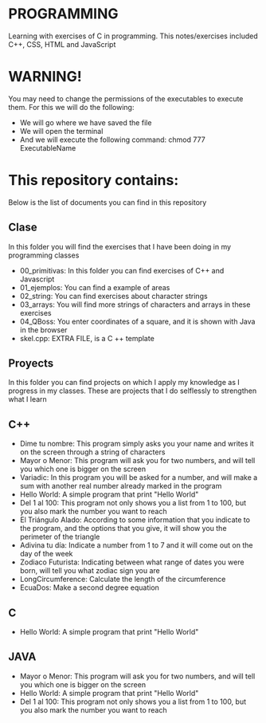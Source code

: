# PROGRAMMING
Learning with exercises of C in programming. This notes/exercises included C++, CSS, HTML and JavaScript

# WARNING!
You may need to change the permissions of the executables to execute them. For this we will do the following:
- We will go where we have saved the file
- We will open the terminal
- And we will execute the following command: chmod 777 ExecutableName

# This repository contains:
Below is the list of documents you can find in this repository

## Clase
In this folder you will find the exercises that I have been doing in my programming classes

 - 00_primitivas: In this folder you can find exercises of C++ and Javascript
 - 01_ejemplos: You can find a example of areas
 - 02_string: You can find exercises about character strings
 - 03_arrays: You will find more strings of characters and arrays in these exercises
 - 04_QBoss: You enter coordinates of a square, and it is shown with Java in the browser
 - skel.cpp: EXTRA FILE, is a C ++ template

## Proyects
In this folder you can find projects on which I apply my knowledge as I progress in my classes. These are projects that I do selflessly to strengthen what I learn

## C++
 - Dime tu nombre: This program simply asks you your name and writes it on the screen through a string of characters
 - Mayor o Menor: This program will ask you for two numbers, and will tell you which one is bigger on the screen
 - Variadic: In this program you will be asked for a number, and will make a sum with another real number already marked in the program
- Hello World: A simple program that print "Hello World"
- Del 1 al 100: This program not only shows you a list from 1 to 100, but you also mark the number you want to reach
- El Triángulo Alado: According to some information that you indicate to the program, and the options that you give, it will show you the perimeter of the triangle
- Adivina tu día: Indicate a number from 1 to 7 and it will come out on the day of the week
- Zodiaco Futurista: Indicating between what range of dates you were born, will tell you what zodiac sign you are
- LongCircumference: Calculate the length of the circumference
- EcuaDos: Make a second degree equation

## C
- Hello World: A simple program that print "Hello World"

## JAVA
- Mayor o Menor: This program will ask you for two numbers, and will tell you which one is bigger on the screen
- Hello World: A simple program that print "Hello World"
- Del 1 al 100: This program not only shows you a list from 1 to 100, but you also mark the number you want to reach
